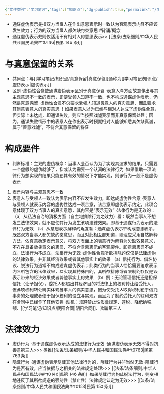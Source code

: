 ```yaml
---
{"文件类别":"学习笔记","tags":["知识点"],"dg-publish":true,"permalink":"/学习笔记/知识点/通谋虚伪表示/","dgPassFrontmatter":true}
---
```


- 通谋虚伪表示是指双方当事人在作出意思表示时一致认为客观表示内容不应该发生效力；行为的双方当事人都欠缺约束意思 #背诵/概念 
- 通谋虛伪表示规则仅适用于有相对人的意思表示>> [[法条/法条细则/中华人民共和国民法典#^t0146\|民第 146 条Ⅰ]]
# 与[真意保留](/学习笔记/知识点/真意保留)的关系
- 共同点：与[[学习笔记/知识点/真意保留\|真意保留]]通称为[[学习笔记/知识点/虚伪表示\|虚伪表示]]
- 区别
·虚伪性合意使通谋虚伪表示区别于真意保留
·表意人单方面故意作出与其主观意思不一致的表示，即便受领人知道不一致，也不构成通谋虚伪表示，仍然是真意保留
·虚伪性合意不仅要求受领人知道表意人的真实意思，而且要求其同意表意人的真实意思
！如果表意人以为已经与相对人达成了虚伪性合意，但实际上未达成，即通谋失败，则应当按照戏谑表示而非真意保留处理；因为，通谋失败情形中的表意人在作出表示时预期相对人能够知悉其欠缺真诚，属于“善意戏谑”，不符合真意保留的特征

# 构成要件
- 判断标准：主观的虚伪概念：当事人是否认为为了实现其追求的结果，只需要一个虚假的虚伪就够了，抑或认为需要一个认真的法律行为
·如果借助一项法律行为想实现的结果只能在其有效的情况下才能实现，则该行为一般不是虚伪表示
1. 表示内容与主观意思不一致
2. 表意人与受领人一致认为表示内容不应发生效力，即达成虚伪性合意
·表意人与受领人就表示内容的虚伪性达成一项合意，该合意即虚伪表示约定，此项合意体现了双方当事人的真实意愿，其内容是“表示无效”
·法律行为是无效的：
（a）从私法自治的消极方面（自主地排除行为之效力）看：既然当事人不想发生法律效果，就不应使其行为发生该项法律效果。即基于通谋行为表示的法律行为无效
（b）从意思表示解释的角度看：通谋虚伪表示不构成意思表示，既然双方当事人都欠缺约束意思，而且对此相互都知道，则理应采用自然解释方法，依真意确定表示意义，将双方表面上的表意行为解释为欠缺效果意义，不存在具备效果意义的表示，不符合意思表示的客观要件。即意思表示不成立，法律行为不成立，法律行为无效
·虚伪性合意所欲排除的仅仅是法律虚伪的法律效果，并非其经济效果或者其他事实上的效果
（a）信托行为、借名协议、脱法行为通常不构成通谋虚伪表示；此类行为的当事人恰恰需要追求表示内容所包含的法律效果，以实现其特殊目的，其所欲排除或者限制的仅仅是该表示带来的经济效果或者其他事实上的效果
（b）例：无论管理信托还是担保信托（让予担保），委托人都超出其经济目的将法律上的权利转让给受托人，但此项权利转让确实体现当事人的真实意思，因为使受托人取得权利便于信托事务的处理或者便于担保权利的设立与实现，而且为了制约受托人的权利双方在合同中已经作了其他安排
·动机：规避禁止性法律规定、避税、降低纳税额、[[学习笔记/知识点/阴阳合同\|阴阳合同]]、欺骗第三人
# 法律效力
- 虚伪行为
·基于通谋虚伪表示达成的法律行为无效
·通谋虚伪表示无效不得对抗善意第三人>>> 类推[[法条/法条细则/中华人民共和国民法典#^t0763\|民第 763 条]]
- 隐藏行为
·通谋虚伪表示隐藏其他法律行为的，隐藏行为并非当然无效
·隐藏行为是否有效，应当依据与之相关的法律规定处理>>> [[法条/法条细则/中华人民共和国民法典#^t0146\|民第 146 条Ⅱ]]
·如果隐藏行为构成脱法行为，则变相地违反了其所欲规避的强制性（禁止性）法律规定认定为无效>>> [[法条/法条细则/中华人民共和国民法典#^t0153\|民第 153 条Ⅰ]]
